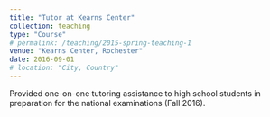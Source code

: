 ```yaml
---
title: "Tutor at Kearns Center"
collection: teaching
type: "Course"
# permalink: /teaching/2015-spring-teaching-1
venue: "Kearns Center, Rochester"
date: 2016-09-01
# location: "City, Country"
---
```


Provided one-on-one tutoring assistance to high school students in preparation for the national examinations (Fall 2016).
